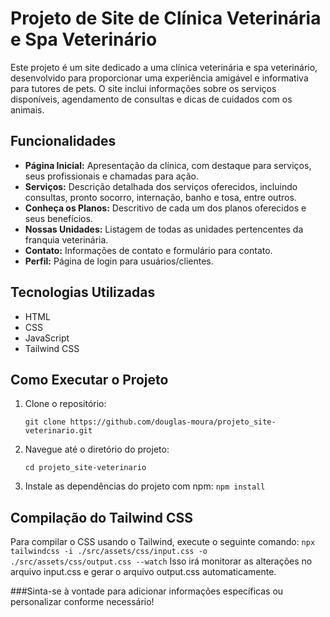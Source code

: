 # Projeto de Site de Clínica Veterinária e Spa Veterinário

Este projeto é um site dedicado a uma clínica veterinária e spa veterinário, desenvolvido para proporcionar uma experiência amigável e informativa para tutores de pets. O site inclui informações sobre os serviços disponíveis, agendamento de consultas e dicas de cuidados com os animais.

## Funcionalidades

- **Página Inicial:** Apresentação da clínica, com destaque para serviços, seus profissionais e chamadas para ação.
- **Serviços:** Descrição detalhada dos serviços oferecidos, incluindo consultas, pronto socorro, internação, banho e tosa, entre outros.
- **Conheça os Planos:** Descritivo de cada um dos planos oferecidos e seus benefícios.
- **Nossas Unidades:** Listagem de todas as unidades pertencentes da franquia veterinária.
- **Contato:** Informações de contato e formulário para contato.
- **Perfil:** Página de login para usuários/clientes.

## Tecnologias Utilizadas

- HTML
- CSS
- JavaScript
- Tailwind CSS

## Como Executar o Projeto

1. Clone o repositório:
   ```git
   git clone https://github.com/douglas-moura/projeto_site-veterinario.git
2. Navegue até o diretório do projeto:
   ```git
   cd projeto_site-veterinario

4. Instale as dependências do projeto com npm:
```npm install```

## Compilação do Tailwind CSS
Para compilar o CSS usando o Tailwind, execute o seguinte comando:
```npx tailwindcss -i ./src/assets/css/input.css -o ./src/assets/css/output.css --watch```
Isso irá monitorar as alterações no arquivo input.css e gerar o arquivo output.css automaticamente.

###Sinta-se à vontade para adicionar informações específicas ou personalizar conforme necessário!
